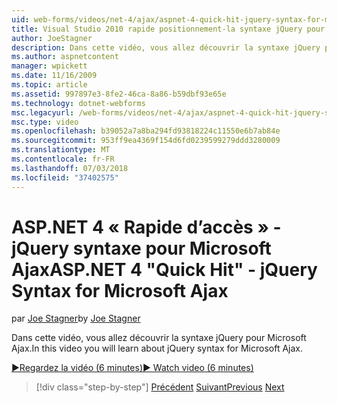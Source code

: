 ```yaml
---
uid: web-forms/videos/net-4/ajax/aspnet-4-quick-hit-jquery-syntax-for-microsoft-ajax
title: Visual Studio 2010 rapide positionnement-la syntaxe jQuery pour Microsoft Ajax | Microsoft Docs
author: JoeStagner
description: Dans cette vidéo, vous allez découvrir la syntaxe jQuery pour Microsoft Ajax.
ms.author: aspnetcontent
manager: wpickett
ms.date: 11/16/2009
ms.topic: article
ms.assetid: 997897e3-8fe2-46ca-8a86-b59dbf93e65e
ms.technology: dotnet-webforms
msc.legacyurl: /web-forms/videos/net-4/ajax/aspnet-4-quick-hit-jquery-syntax-for-microsoft-ajax
msc.type: video
ms.openlocfilehash: b39052a7a8ba294fd93818224c11550e6b7ab84e
ms.sourcegitcommit: 953ff9ea4369f154d6fd0239599279ddd3280009
ms.translationtype: MT
ms.contentlocale: fr-FR
ms.lasthandoff: 07/03/2018
ms.locfileid: "37402575"
---
```

<a name="aspnet-4-quick-hit---jquery-syntax-for-microsoft-ajax"></a><span data-ttu-id="f5806-103">ASP.NET 4 « Rapide d’accès » - jQuery syntaxe pour Microsoft Ajax</span><span class="sxs-lookup"><span data-stu-id="f5806-103">ASP.NET 4 "Quick Hit" - jQuery Syntax for Microsoft Ajax</span></span>
====================
<span data-ttu-id="f5806-104">par [Joe Stagner](https://github.com/JoeStagner)</span><span class="sxs-lookup"><span data-stu-id="f5806-104">by [Joe Stagner](https://github.com/JoeStagner)</span></span>

<span data-ttu-id="f5806-105">Dans cette vidéo, vous allez découvrir la syntaxe jQuery pour Microsoft Ajax.</span><span class="sxs-lookup"><span data-stu-id="f5806-105">In this video you will learn about jQuery syntax for Microsoft Ajax.</span></span> 

[<span data-ttu-id="f5806-106">&#9654;Regardez la vidéo (6 minutes)</span><span class="sxs-lookup"><span data-stu-id="f5806-106">&#9654; Watch video (6 minutes)</span></span>](https://channel9.msdn.com/Blogs/ASP-NET-Site-Videos/aspnet-4-quick-hit-jquery-syntax-for-microsoft-ajax)

> [!div class="step-by-step"]
> <span data-ttu-id="f5806-107">[Précédent](aspnet-4-quick-hit-the-scriptloader.md)
> [Suivant](aspnet-4-quick-hit-ajax-data-templates.md)</span><span class="sxs-lookup"><span data-stu-id="f5806-107">[Previous](aspnet-4-quick-hit-the-scriptloader.md)
[Next](aspnet-4-quick-hit-ajax-data-templates.md)</span></span>
